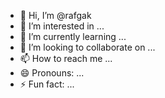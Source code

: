 - 👋 Hi, I’m @rafgak
- 👀 I’m interested in ...
- 🌱 I’m currently learning ...
- 💞️ I’m looking to collaborate on ...
- 📫 How to reach me ...
- 😄 Pronouns: ...
- ⚡ Fun fact: ...

<!---
rafgak/rafgak is a ✨ special ✨ repository because its `README.md` (this file) appears on your GitHub profile.
You can click the Preview link to take a look at your changes.
--->

